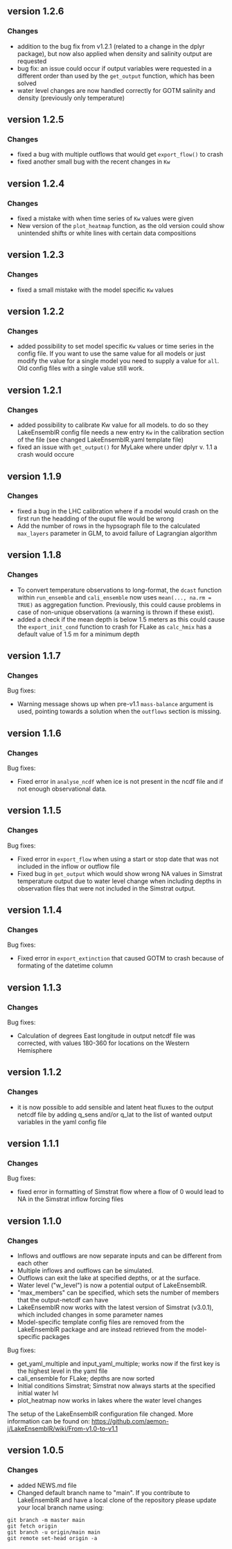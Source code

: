 ## version 1.2.6

### Changes

- addition to the bug fix from v1.2.1 (related to a change in the dplyr package), but now also applied when density and salinity output are requested
- bug fix: an issue could occur if output variables were requested in a different order than used by the `get_output` function, which has been solved
- water level changes are now handled correctly for GOTM salinity and density (previously only temperature)

## version 1.2.5

### Changes

- fixed a bug with multiple outflows that would get `export_flow()` to crash
- fixed another small bug with the recent changes in `Kw`

## version 1.2.4

### Changes

- fixed a mistake with when time series of `Kw` values were given
- New version of the `plot_heatmap` function, as the old version could show unintended shifts or white lines with certain data compositions

## version 1.2.3

### Changes

- fixed a small mistake with the model specific `Kw` values

## version 1.2.2

### Changes

- added possibility to set model specific `Kw` values or time series in the config file. If you want to use the same value for all models or just modify the value for a single model you need to supply a value for `all`. Old config files with a single value still work.

## version 1.2.1

### Changes

- added possibility to calibrate Kw value for all models. to do so they LakeEnsemblR config file needs a new entry `Kw` in the calibration section of the file (see changed LakeEnsemblR.yaml template file)
- fixed an issue with `get_output()` for MyLake where under dplyr v. 1.1 a crash would occure

## version 1.1.9

### Changes

- fixed a bug in the LHC calibration where if a model would crash on the first run the headding of the ouput file would be wrong
- Add the number of rows in the hypsograph file to the calculated `max_layers` parameter in GLM, to avoid failure of Lagrangian algorithm

## version 1.1.8

### Changes

- To convert temperature observations to long-format, the `dcast` function within `run_ensemble` and `cali_ensemble` now uses `mean(..., na.rm = TRUE)` as aggregation function. Previously, this could cause problems in case of non-unique observations (a warning is thrown if these exist).
- added a check if the mean depth is below 1.5 meters as this could cause the `export_init_cond` function to crash for FLake as `calc_hmix` has a default value of 1.5 m for a minimum depth

## version 1.1.7

### Changes

Bug fixes:
- Warning message shows up when pre-v1.1 `mass-balance` argument is used, pointing towards a solution when the `outflows` section is missing.

## version 1.1.6

### Changes

Bug fixes:
- Fixed error in `analyse_ncdf` when ice is not present in the ncdf file and if not enough observational data.

## version 1.1.5

### Changes

Bug fixes:
- Fixed error in `export_flow` when using a start or stop date that was not included in the inflow or outflow file
- Fixed bug in `get_output` which would show wrong NA values in Simstrat temperature output due to water level change when including depths in observation files that were not included in the Simstrat output. 

## version 1.1.4

### Changes

Bug fixes:
- Fixed error in `export_extinction` that caused GOTM to crash because of formating of the datetime column

## version 1.1.3

### Changes

Bug fixes:
- Calculation of degrees East longitude in output netcdf file was corrected, with values 180-360 for locations on the Western Hemisphere

## version 1.1.2

### Changes

- it is now possible to add sensible and latent heat fluxes to the output netcdf file by adding q_sens and/or q_lat to the list of wanted output variables in the yaml config file

## version 1.1.1

### Changes

Bug fixes:
- fixed error in formatting of Simstrat flow where a flow of 0 would lead to NA in the Simstrat inflow forcing files

## version 1.1.0

### Changes

- Inflows and outflows are now separate inputs and can be different from each other
- Multiple inflows and outflows can be simulated. 
- Outflows can exit the lake at specified depths, or at the surface. 
- Water level ("w_level") is now a potential output of LakeEnsemblR. 
- "max_members" can be specified, which sets the number of members that the output-netcdf can have
- LakeEnsemblR now works with the latest version of Simstrat (v3.0.1), which included changes in some parameter names
- Model-specific template config files are removed from the LakeEnsemblR package and are instead retrieved from the model-specific packages

Bug fixes:
- get_yaml_multiple and input_yaml_multiple; works now if the first key is the highest level in the yaml file
- cali_ensemble for FLake; depths are now sorted
- Initial conditions Simstrat; Simstrat now always starts at the specified initial water lvl
- plot_heatmap now works in lakes where the water level changes

The setup of the LakeEnsemblR configuration file changed. More information can be found on: https://github.com/aemon-j/LakeEnsemblR/wiki/From-v1.0-to-v1.1


## version 1.0.5

### Changes

- added NEWS.md file
- Changed default branch name to "main". If you contribute to LakeEnsemblR and have a local clone of the repository please update your local branch name using:
```
git branch -m master main
git fetch origin
git branch -u origin/main main
git remote set-head origin -a
```
